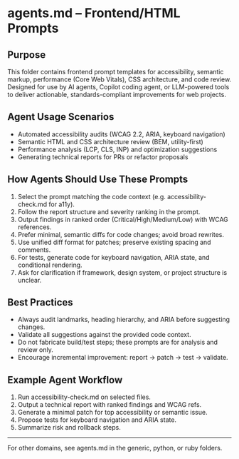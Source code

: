 # agents.md – Frontend/HTML Prompts

## Purpose
This folder contains frontend prompt templates for accessibility, semantic markup, performance (Core Web Vitals), CSS architecture, and code review. Designed for use by AI agents, Copilot coding agent, or LLM-powered tools to deliver actionable, standards-compliant improvements for web projects.

## Agent Usage Scenarios
- Automated accessibility audits (WCAG 2.2, ARIA, keyboard navigation)
- Semantic HTML and CSS architecture review (BEM, utility-first)
- Performance analysis (LCP, CLS, INP) and optimization suggestions
- Generating technical reports for PRs or refactor proposals

## How Agents Should Use These Prompts
1. Select the prompt matching the code context (e.g. accessibility-check.md for a11y).
2. Follow the report structure and severity ranking in the prompt.
3. Output findings in ranked order (Critical/High/Medium/Low) with WCAG references.
4. Prefer minimal, semantic diffs for code changes; avoid broad rewrites.
5. Use unified diff format for patches; preserve existing spacing and comments.
6. For tests, generate code for keyboard navigation, ARIA state, and conditional rendering.
7. Ask for clarification if framework, design system, or project structure is unclear.

## Best Practices
- Always audit landmarks, heading hierarchy, and ARIA before suggesting changes.
- Validate all suggestions against the provided code context.
- Do not fabricate build/test steps; these prompts are for analysis and review only.
- Encourage incremental improvement: report → patch → test → validate.

## Example Agent Workflow
1. Run accessibility-check.md on selected files.
2. Output a technical report with ranked findings and WCAG refs.
3. Generate a minimal patch for top accessibility or semantic issue.
4. Propose tests for keyboard navigation and ARIA state.
5. Summarize risk and rollback steps.

---
For other domains, see agents.md in the generic, python, or ruby folders.
